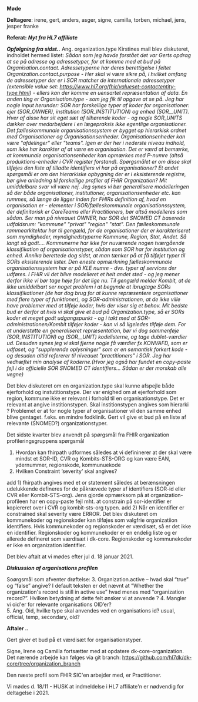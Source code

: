 **Møde**

**Deltagere**: irene,  gert, anders, asger, signe, camilla, torben, michael, jens, jesper franke  


**Referat:**
***Nyt fra HL7 affiliate***

***Opfølgning fra sidst..***
Ang. organization.type
Kirstines mail blev diskuteret, indholdet hermed listet: 
*Sådan som jeg havde forstået det var Gerts opdrag at se på adresse og adressetyper, for at komme med et bud på Organisation.contact. Adressetyperne har deres berettigelse i feltet Organization.contact.purpose - Her skal vi være sikre på, i hvilket omfang de adressetyper der er i SOR matcher de internationale adressetyper (extensible value set: https://www.hl7.org/fhir/valueset-contactentity-type.html) - ellers kan der komme en uensartet repræsentation af data.*
*En anden ting er Organisation.type - som jeg fik til opgave at se på. Jeg har nogle input herunder:*
*SOR har forskellige typer af koder for organisationer: ejer (SOR_OWNER), institution (SOR_INSTITUTION) og enhed (SOR__UNIT). Hver af disse har sit eget sæt af tilhørende koder - og nogle SOR_UNITS dækker over medarbejdere i en lægepraksis ikke egentlige organisationer. Det fælleskommunale organisationssystem er bygget op hierarkisk ordnet med Organisationer og Organisationsenheder. Organisationsenheder kan være "afdelinger" eller "teams". Igen er der her i nederste niveau indhold, som ikke har karakter af at være en organisation. Det er værd at bemærke, at kommunale organisationsenheder kan opmærkes med P-numre (altså produktions-enheder i CVR register forstand). Spørgsmålet er om disse skal tilføjes den liste af tilladte identifiers vi har på organisationer? Et andet spørgsmål er om den hierarkiske opbygning der er i eksisterende registre, bør give anledning til forskellige profiler af FHIR Organization? Mit umiddelbare svar vil være nej. Jeg synes vi bør generalisere modelleringen så der både organisationer, institutioner, organisationsenheder etc. kan rummes, så længe de ligger inden for FHIRs definition af, hvad en organisation er - elementer i SOR/fælleskommunale organisationssystem, der definitorisk er CareTeams eller Practitioners, bør altså modelleres som sådan.*
*Ser man på niveauet OWNER, har SOR det SNOMED CT baserede udfaldsrum: "kommune" "privat" "region" "stat". Den fælleskommunale rammearkitektur har til gengæld, for de organisationer der er karakteriseret som myndigheder, myndighedstyperne Kommune, Region, Stat, Andet. Så langt så godt....*
*Kommunerne har ikke for nuværende nogen tværgående klassifikation af organisationstyper, sådan som SOR har for institution og enhed. Annika berettede dog sidst, at man tænker på at få tilføjet typer til SORs eksisterende lister. Den eneste opmærkning fælleskommunale organisationssystem har er på KLE numre - dvs. typer af services der udføres. I FHIR vil det blive modelleret et helt andet sted - og jeg mener derfor ikke vi bør tage høje for det lige nu. Til gengæld melder Kombit, at de ikke umiddelbart ser noget problem i at begynde at ibrugtage SORs klassifikationer (de har dog brug for at kunne repræsentere organisationer med flere typer af funktioner), og SOR-administrationen, at de ikke ville have problemer med at tilføje koder, hvis der viser sig et behov. Mit bedste bud er derfor at hvis vi skal give et bud på Organization.type, så er SORs koder et meget godt udgangspunkt - og i takt med at SOR-administrationen/Kombit tilføjer koder - kan vi så ligeledes tilføje dem. For at understøtte en generaliseret repræsentation, bør vi dog sammenføje  (SOR_INSTITUTION) og (SOR__UNIT) kodelisterne, og tage dublet-værdier ud. Desuden synes jeg vi skal fjerne nogle få værdier fx KONVAFD, som er udfaset, og "supplerende oplysninger" som er en semantisk forkert kode - og desuden altid refererer til niveauet "practitioners" i SOR. Jeg har vedhæftet min analyse af koderne.(Hvor jeg også har fundet en copy-paste fejl i de officielle SOR SNOMED CT identifiers... Sådan er der morskab alle vegne)*

Det blev diskuteret om en organization.type skal kunne afspejle både ejerforhold og instutitionstype. Der var enighed om at ejerforhold som region, kommune ikke er relevant i forhold til en organisationstype. Det er relevant at angive institionstypen.
Skal institionstypen angives som hierarki ? Problemet er at for nogle typer af organisationer vil den samme enhed blive gentaget. f.eks. en mindre fodklinik.
Gert vil give et bud på en liste af relevante (SNOMED?) organizationstyper.

Det sidste kvarter blev anvendt på spørgsmål fra FHIR organization profileringsgruppens spørgsmål

1. Hvordan kan fhirpath udformes således at vi defininerer at der skal være mindst et SOR-ID, CVR og Kombits-STS-ORG og kan være EAN, ydernummer, regionskode, kommunuekode
2. Hvilken Constraint ’severity’ skal angives? 

add 1) fhirpath angives med et or statement således at berænsningen udelukkende defineres for de påkrævede typer af identifiers (SOR-id eller CVR eller Kombit-STS-org).
Jens gjorde opmærksom på at organization-profileen har en copy-paste fejl mht. at constrain på sor-identifier er kopiereret over i CVR og kombit-sts-org typen.
add 2) Når en identifier er constrained skal severity være ERROR. 
Det blev diskuteret om kommunekoder og regionskoder kan tilføjes som valgfrie organizatiion identifiers. Hvis kommunekoder og regionskoder er værdisæt, så er det ikke en identifier. Regionskoder og kommunekoder er en endelig liste og er allerede defineret som værdisæt i dk-core.
Regionskoder og kommunekoder er ikke en organization identifier.

Det blev aftalt at vi mødes efter jul d. 18 januar 2021.

***Diskussion af organisations profilen***

Soørgsmål som afventer drøftelse:
3. Organization.active – hvad skal “true” og “false” angive?  I default teksten er det nævnt at ”Whether the organization's record is still in active use” hvad menes med “organization record?”. Hvilken betydning af dette felt ønsker vi at anvende ?
4. Mangler vi oid'er for relevante organisations OID’er?  
5. Ang. Oid, hvilke type skal anvendes ved en organisations id?  usual, official, temp, secondary, old? 


**Aftaler ..**

Gert giver et bud på et værdisæt for organisationstyper.

Signe, Irene og Camilla fortsætter med at opdatere dk-core-organization.
Det nærende arbejde kan følges via git branch:
https://github.com/hl7dk/dk-core/tree/organization_branch


Den næste profil som FHIR SIC'en arbejder med, er Practitioner.

Vi mødes d. 18/11 - HUSK at indmeldelse i HL7 affiliate'n er nødvendig for deltagelse i 2021.


 

 